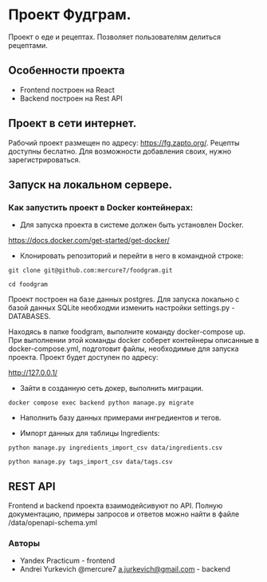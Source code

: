 # Проект Фудграм.
Проект о еде и рецептах. Позволяет пользователям делиться рецептами. 

## Особенности проекта
* Frontend построен на React
* Backend построен на Rest API

## Проект в сети интернет.
Рабочий проект размещен по адресу: https://fg.zapto.org/.
Рецепты доступны беслатно. Для возможности добавления своих, нужно зарегистрироваться.

## Запуск на локальном сервере.
### Как запустить проект в Docker контейнерах:
* Для запуска проекта в системе должен быть установлен Docker.

https://docs.docker.com/get-started/get-docker/


* Клонировать репозиторий и перейти в него в командной строке:

```
git clone git@github.com:mercure7/foodgram.git
```

```
cd foodgram
```
Проект построен на базе данных postgres. Для запуска локально с базой данных SQLite необходми изменить настройки settings.py - DATABASES.

Находясь в папке foodgram, выполните команду docker-compose up. 
При выполнении этой команды docker соберет контейнеры описанные в docker-compose.yml, подготовит файлы, необходимые для запуска проекта.
Проект будет доступен по адресу:

http://127.0.0.1/


* Зайти в созданную сеть докер, выполнить миграции.

```
docker compose exec backend python manage.py migrate 

```
* Наполнить базу данных примерами ингредиентов и тегов.

 - Импорт данных для таблицы Ingredients:
``` 
python manage.py ingredients_import_csv data/ingredients.csv 
```
``` 
python manage.py tags_import_csv data/tags.csv 
```

## REST API
Frontend и backend проекта взаимодейсивуют по API.
Полную документацию, примеры запросов и ответов можно найти в файле /data/openapi-schema.yml

### Авторы
* Yandex Practicum - frontend
* Andrei Yurkevich @mercure7 a.jurkevich@gmail.com - backend
